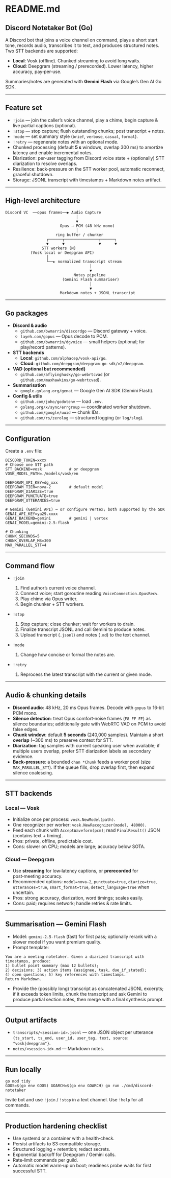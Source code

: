 # README.md

## Discord Notetaker Bot (Go)

A Discord bot that joins a voice channel on command, plays a short start tone, records audio, transcribes it to text, and produces structured notes. Two STT backends are supported:

- **Local**: Vosk (offline). Chunked streaming to avoid long waits.
- **Cloud**: Deepgram (streaming / prerecorded). Lower latency, higher accuracy, pay‑per‑use.

Summaries/notes are generated with **Gemini Flash** via Google’s Gen AI Go SDK.

---

## Feature set

- `!join` — join the caller’s voice channel, play a chime, begin capture & live partial captions (optional).
- `!stop` — stop capture; flush outstanding chunks; post transcript + notes.
- `!mode` — set summary style (`brief`, `verbose`, `casual`, `formal`).
- `!retry` — regenerate notes with an optional mode.
- Chunked processing (default **5 s** windows, overlap 300 ms) to amortize latency and enable incremental notes.
- Diarization: per‑user tagging from Discord voice state + (optionally) STT diarization to resolve overlaps.
- Resilience: back‑pressure on the STT worker pool, automatic reconnect, graceful shutdown.
- Storage: JSONL transcript with timestamps + Markdown notes artifact.

---

## High‑level architecture

```
Discord VC  ──opus frames──▶ Audio Capture
                               │
                               ▼
                        Opus → PCM (48 kHz mono)
                               │
                      ring buffer / chunker
                  ┌──────┬───────────────┬──────┐
                  ▼      ▼               ▼      ▼
                STT workers (N)
           (Vosk local or Deepgram API)
                  │          
                  └──► normalized transcript stream
                                     │
                                     ▼
                              Notes pipeline
                         (Gemini Flash summariser)
                                     │
                                     ▼
                        Markdown notes + JSONL transcript
```

---

## Go packages

- **Discord & audio**
  - `github.com/bwmarrin/discordgo` — Discord gateway + voice.
  - `layeh.com/gopus` — Opus decode to PCM.
  - `github.com/bwmarrin/dgvoice` — small helpers (optional; for play/record patterns).
- **STT backends**
  - **Local**: `github.com/alphacep/vosk-api/go`.
  - **Cloud**: `github.com/deepgram/deepgram-go-sdk/v2/deepgram`.
- **VAD (optional but recommended)**
  - `github.com/aflyinghusky/go-webrtcvad` (or `github.com/maxhawkins/go-webrtcvad`).
- **Summarisation**
  - `google.golang.org/genai` — Google Gen AI SDK (Gemini Flash).
- **Config & utils**
  - `github.com/joho/godotenv` — load `.env`.
  - `golang.org/x/sync/errgroup` — coordinated worker shutdown.
  - `github.com/google/uuid` — chunk IDs.
  - `github.com/rs/zerolog` — structured logging (or `log/slog`).

---

## Configuration

Create a `.env` file:

```
DISCORD_TOKEN=xxxx
# Choose one STT path
STT_BACKEND=vosk            # or deepgram
VOSK_MODEL_PATH=./models/vosk/en

DEEPGRAM_API_KEY=dg_xxx
DEEPGRAM_TIER=nova-2        # default model
DEEPGRAM_DIARIZE=true
DEEPGRAM_PUNCTUATE=true
DEEPGRAM_UTTERANCES=true

# Gemini (Gemini API) — or configure Vertex; both supported by the SDK
GENAI_API_KEY=ya29.xxxx
GENAI_BACKEND=gemini        # gemini | vertex
GENAI_MODEL=gemini-2.5-flash

# Chunking
CHUNK_SECONDS=5
CHUNK_OVERLAP_MS=300
MAX_PARALLEL_STT=4
```

---

## Command flow

- `!join`
  1. Find author’s current voice channel.
  2. Connect voice; start goroutine reading `VoiceConnection.OpusRecv`.
  3. Play chime via Opus writer.
  4. Begin chunker + STT workers.

- `!stop`
  1. Stop capture; close chunker; wait for workers to drain.
  2. Finalize transcript JSONL and call Gemini to produce notes.
  3. Upload transcript (`.jsonl`) and notes (`.md`) to the text channel.
- `!mode`
  1. Change how concise or formal the notes are.
- `!retry`
  1. Reprocess the latest transcript with the current or given mode.

---

## Audio & chunking details

- **Discord audio**: 48 kHz, 20 ms Opus frames. Decode with `gopus` to 16‑bit PCM mono.
- **Silence detection**: treat Opus comfort‑noise frames (`F8 FF FE`) as silence boundaries; additionally gate with WebRTC VAD on PCM to avoid false edges.
- **Chunk window**: default **5 seconds** (240,000 samples). Maintain a short **overlap** (~300 ms) to preserve context for STT.
- **Diarization**: tag samples with current speaking user when available; if multiple users overlap, prefer STT diarization labels as secondary evidence.
- **Back‑pressure**: a bounded `chan *Chunk` feeds a worker pool (size `MAX_PARALLEL_STT`). If the queue fills, drop overlap first, then expand silence coalescing.

---

## STT backends

### Local — Vosk

- Initialize once per process: `vosk.NewModel(path)`.
- One recognizer per worker: `vosk.NewRecognizer(model, 48000)`.
- Feed each chunk with `AcceptWaveform(pcm)`; read `FinalResult()` JSON (contains text + timing).
- Pros: private, offline, predictable cost.
- Cons: slower on CPU; models are large; accuracy below SOTA.

### Cloud — Deepgram

- Use **streaming** for low‑latency captions, or **prerecorded** for post‑meeting accuracy.
- Recommended options: `model=nova-2`, `punctuate=true`, `diarize=true`, `utterances=true`, `smart_format=true`, `detect_language=true` when uncertain.
- Pros: strong accuracy, diarization, word timings; scales easily.
- Cons: paid; requires network; handle retries & rate limits.

---

## Summarisation — Gemini Flash

- Model: `gemini-2.5-flash` (fast) for first pass; optionally rerank with a slower model if you want premium quality.
- Prompt template:

```
You are a meeting notetaker. Given a diarized transcript with timestamps, produce:
1) bullet point summary (max 12 bullets);
2) decisions; 3) action items {assignee, task, due_if_stated};
4) open questions; 5) key references with timestamps.
Return Markdown.
```

- Provide the (possibly long) transcript as concatenated JSONL excerpts; if it exceeds token limits, chunk the transcript and ask Gemini to produce partial section notes, then merge with a final synthesis prompt.

---

## Output artifacts

- `transcripts/<session-id>.jsonl` — one JSON object per utterance `{ts_start, ts_end, user_id, user_tag, text, source: "vosk|deepgram"}`.
- `notes/<session-id>.md` — Markdown notes.

---

## Run locally

```
go mod tidy
GOOS=$(go env GOOS) GOARCH=$(go env GOARCH) go run ./cmd/discord-notetaker
```

Invite bot and use `!join` / `!stop` in a text channel. Use `!help` for all commands.

---

## Production hardening checklist

- Use systemd or a container with a health‑check.
- Persist artifacts to S3‑compatible storage.
- Structured logging + retention; redact secrets.
- Exponential backoff for Deepgram / Gemini calls.
- Rate‑limit commands per guild.
- Automatic model warm‑up on boot; readiness probe waits for first successful STT.

